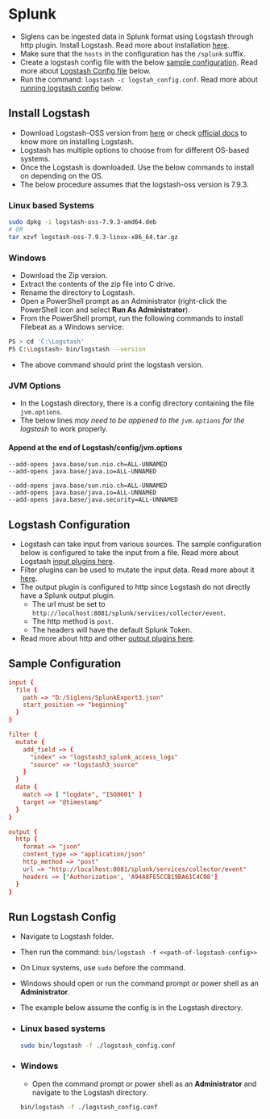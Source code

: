 # Splunk

- Siglens can be ingested data in Splunk format using Logstash through http plugin. Install Logstash. Read more about installation [here](#install-logstash).
- Make sure that the `hosts` in the configuration has the `/splunk` suffix.
- Create a logstash config file with the below [sample configuration](#sample-configuration). Read more about [Logstash Config file](#logstash-configuration) below.
- Run the command: `logstash -c logstah_config.conf`. Read more about [running logstash config](#run-logstash-config) below.

## Install Logstash

- Download Logstash-OSS version from [here](https://www.elastic.co/downloads/logstash-oss) or check [official docs](https://www.elastic.co/guide/en/logstash/current/index.html) to know more on installing Logstash.
- Logstash has multiple options to choose from for different OS-based systems.
- Once the Logstash is downloaded. Use the below commands to install on depending on the OS.
- The below procedure assumes that the logstash-oss version is 7.9.3.

### Linux based Systems

```bash
sudo dpkg -i logstash-oss-7.9.3-amd64.deb
# OR
tar xzvf logstash-oss-7.9.3-linux-x86_64.tar.gz
```

### Windows

- Download the Zip version.
- Extract the contents of the zip file into C drive.
- Rename the directory to Logstash.
- Open a PowerShell prompt as an Administrator (right-click the PowerShell icon and select **Run As Administrator**).
- From the PowerShell prompt, run the following commands to install Filebeat as a Windows service:

```bash
PS > cd 'C:\Logstash'
PS C:\Logstash> bin/logstash --version
```

- The above command should print the logstash version.

### JVM Options

- In the Logstash directory, there is a config directory containing the file `jvm.options`.
- The below lines _may need to be appened to the `jvm.options` for the logstash_ to work properly.

#### Append at the end of Logstash/config/jvm.options

```options
--add-opens java.base/sun.nio.ch=ALL-UNNAMED
--add-opens java.base/java.io=ALL-UNNAMED

--add-opens java.base/sun.nio.ch=ALL-UNNAMED
--add-opens java.base/java.io=ALL-UNNAMED
--add-opens java.base/java.security=ALL-UNNAMED
```

## Logstash Configuration

- Logstash can take input from various sources. The sample configuration below is configured to take the input from a file. Read more about Logstash [input plugins here](https://www.elastic.co/guide/en/logstash/7.9/input-plugins.html).
- Filter plugins can be used to mutate the input data. Read more about it [here](https://www.elastic.co/guide/en/logstash/7.9/filter-plugins.html).
- The output plugin is configured to http since Logstash do not directly have a Splunk output plugin.
  - The url must be set to `http://localhost:8081/splunk/services/collector/event`.
  - The http method is `post`.
  - The headers will have the default Splunk Token.
- Read more about http and other [output plugins here](https://www.elastic.co/guide/en/logstash/7.9/plugins-outputs-elasticsearch.html).

## Sample Configuration

```conf
input {
  file {
    path => "D:/Siglens/SplunkExport3.json"
    start_position => "beginning"
  }
}

filter {
  mutate {
    add_field => {
      "index" => "logstash3_splunk_access_logs"
      "source" => "logstash3_source"
    }
  }
  date {
    match => [ "logdate", "ISO8601" ]
    target => "@timestamp"
  }
}

output {
  http {
    format => "json"
    content_type => "application/json"
    http_method => "post"
    url => "http://localhost:8081/splunk/services/collector/event"
    headers => ['Authorization', 'A94A8FE5CCB19BA61C4C08']
  }
}
```

## Run Logstash Config

- Navigate to Logstash folder.
- Then run the command: `bin/logstash -f <<path-of-logstash-config>>`
- On Linux systems, use `sudo` before the command.
- Windows should open or run the command prompt or power shell as an **Administrator**.
- The example below assume the config is in the Logstash directory.

- ### Linux based systems

  ```bash
  sudo bin/logstash -f ./logstash_config.conf
  ```

- ### Windows

  - Open the command prompt or power shell as an **Administrator** and navigate to the Logstash directory.

  ```bash
  bin/logstash -f ./logstash_config.conf
  ```
